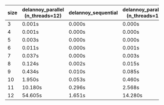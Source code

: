 | size | delannoy_parallel (n_threads=12) | delannoy_sequential | delannoy_parallel (n_threads=1) |
|---|---|---|---|
| 3 | 0.001s | 0.000s | 0.000s |
| 4 | 0.001s | 0.000s | 0.000s |
| 5 | 0.003s | 0.000s | 0.000s |
| 6 | 0.011s | 0.000s | 0.001s |
| 7 | 0.037s | 0.000s | 0.003s |
| 8 | 0.124s | 0.002s | 0.015s |
| 9 | 0.434s | 0.010s | 0.085s |
| 10 | 1.950s | 0.053s | 0.460s |
| 11 | 10.180s | 0.296s | 2.568s |
| 12 | 54.605s | 1.651s | 14.280s |